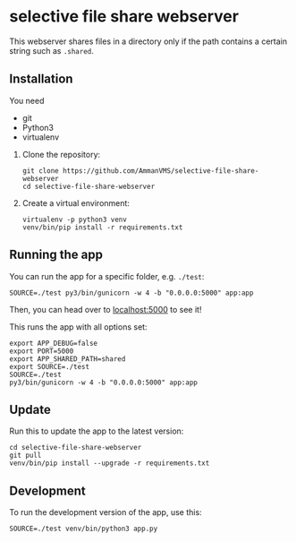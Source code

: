 # selective file share webserver

This webserver shares files in a directory only if the path contains a certain string such as `.shared`.

## Installation

You need
- git
- Python3
- virtualenv


1. Clone the repository:
    ```
    git clone https://github.com/AmmanVMS/selective-file-share-webserver
    cd selective-file-share-webserver
    ```
2. Create a virtual environment:
    ```
    virtualenv -p python3 venv
    venv/bin/pip install -r requirements.txt
    ```

## Running the app

You can run the app for a specific folder, e.g. `./test`:

```
SOURCE=./test py3/bin/gunicorn -w 4 -b "0.0.0.0:5000" app:app
```

Then, you can head over to [localhost:5000](http://localhost:5000) to see it!


This runs the app with all options set:

```
export APP_DEBUG=false
export PORT=5000
export APP_SHARED_PATH=shared
export SOURCE=./test
SOURCE=./test
py3/bin/gunicorn -w 4 -b "0.0.0.0:5000" app:app
```

## Update

Run this to update the app to the latest version:

```
cd selective-file-share-webserver
git pull
venv/bin/pip install --upgrade -r requirements.txt
```

## Development

To run the development version of the app, use this:

```
SOURCE=./test venv/bin/python3 app.py
```


